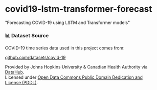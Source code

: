# covid19-lstm-transformer-forecast
"Forecasting COVID-19 using LSTM and Transformer models"

### 📊 Dataset Source

COVID-19 time series data used in this project comes from:

[github.com/datasets/covid-19](https://github.com/datasets/covid-19)

Provided by Johns Hopkins University & Canadian Health Authority via [DataHub](https://datahub.io/core/covid-19).  
Licensed under [Open Data Commons Public Domain Dedication and License (PDDL)](https://opendatacommons.org/licenses/pddl/).

